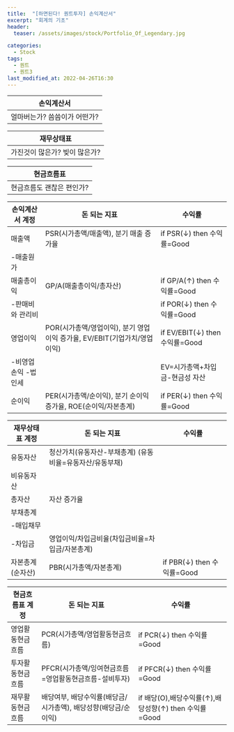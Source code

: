 ```yaml
---
title:  "[하면된다! 퀀트투자] 손익계산서"
excerpt: "회계의 기초"
header:
  teaser: /assets/images/stock/Portfolio_Of_Legendary.jpg

categories:
  - Stock
tags:
  - 퀀트
  - 퀀트3
last_modified_at: 2022-04-26T16:30
---
```



|	<center>손익계산서</center>			|
| :--------------------------------------------	|
| 얼마버는가? 씀씀이가 어떤가?    		 	|


|	<center>재무상태표</center>			|
| :--------------------------------------------	|
| 가진것이 많은가? 빚이 많은가?			 	|


|	<center>현금흐름표</center>			|
| :--------------------------------------------	|
| 현금흐름도 괜찮은 편인가?			 	|


|	<center>손익계산서 계정</center>		|	<center>돈 되는 지표</center>		|	<center>수익률</center>	|
| :--------------------------------------------	| :--------------------------------------------	| :----------------------------	|
| 매출액					 	| PSR(시가총액/매출액), 분기 매출 증가율			| if PSR(↓) then 수익률=Good	|
| -매출원가						|						|				|
| 매출총이익					| GP/A(매출총이익/총자산) 				| if GP/A(↑) then 수익률=Good	|
| -판매비와 관리비					|						| if POR(↓) then 수익률=Good	|
| 영업이익						| POR(시가총액/영업이익), 분기 영업이익 증가율, EV/EBIT(기업가치/영업이익)	| if EV/EBIT(↓) then 수익률=Good |
| -비영업손익 -법인세					|						| EV=시가총액+차입금-현금성 자산		|
| 순이익						| PER(시가총액/순이익), 분기 순이익 증가율, ROE(순이익/자본총계)	| if PER(↓) then 수익률=Good	|


|	<center>재무상태표 계정</center>		|	<center>돈 되는 지표</center>		|	<center>수익률</center>	|
| :--------------------------------------------	| :--------------------------------------------	| :----------------------------	|
| 유동자산					 	| 청산가치(유동자산-부채총계) (유동비율=유동자산/유동부채)		|				|
| 비유동자산				 	| 						|				|
| 총자산					 	| 자산 증가율		 			|				|
| 부채총계					 	| 						|				|
| -매입채무					 	| 						|				|
| -차입금					 	| 영업이익/차입금비율(차입금비율=차입금/자본총계)		|				|
| 자본총계(순자산)				 	| PBR(시가총액/자본총계)				| if PBR(↓) then 수익률=Good	|


|	<center>현금흐름표 계정</center>		|	<center>돈 되는 지표</center>		|	<center>수익률</center>	|
| :--------------------------------------------	| :--------------------------------------------	| :----------------------------	|
| 영업활동현금흐름				 	| PCR(시가총액/영업활동현금흐름)	 			| if PCR(↓) then 수익률=Good	|
| 투자활동현금흐름				 	| PFCR(시가총액/잉여현금흐름=영업활동현금흐름-설비투자)		| if PFCR(↓) then 수익률=Good	|
| 재무활동현금흐름				 	| 배당여부, 배당수익률(배당금/시가총액), 배당성향(배당금/순이익)	| if 배당(O),배당수익률(↑),배당성향(↑) then 수익률=Good |
